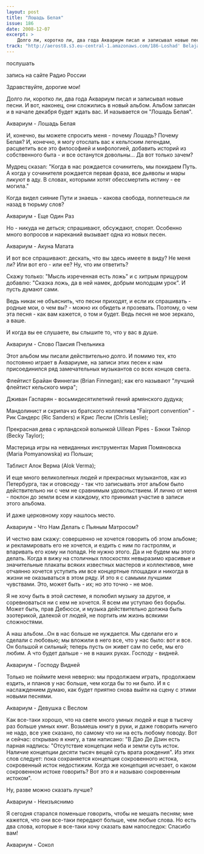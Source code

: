 ```yaml
---
layout: post
title: "Лошадь Белая"
issue: 186
date: 2008-12-07
excerpt: >
    Долго ли, коротко ли, два года Аквариум писал и записывал новые песни. И вот, наконец, они сложились в новый альбом. Альбом записан и в начале декабря будет ждать вас. И называется он "Лошадь Белая".
track: "http://aerost8.s3.eu-central-1.amazonaws.com/186-Loshad' Belaja.mp3"
---
```


послушать

запись на сайте Радио России

Здравствуйте, дорогие мои!

Долго ли, коротко ли, два года Аквариум писал и записывал новые песни. И вот, наконец, они сложились в новый альбом. Альбом записан и в начале декабря будет ждать вас. И называется он "Лошадь Белая".

Аквариум - Лошадь Белая

И, конечно, вы можете спросить меня - почему Лошадь? Почему Белая? И, конечно, я могу отослать вас к кельтским легендам, расцветить все это философией и мифологией, добавить историй из собственного быта - и все останутся довольны... Да вот только зачем?

Мудрец сказал: "Когда в нас рождается сочинитель, мы покидаем Путь. А когда у сочинителя рождается первая фраза, все дьяволы и мары ликуют в аду. В словах, которыми хотят обессмертить истину - ее могила."

Когда видел сияние Пути и знаешь - какова свобода, поплетешься ли назад в тюрьму слов?

Аквариум - Еще Один Раз

Но - никуда не деться; спрашивают, обсуждают, спорят. Особенно много вопросов и нареканий вызывает одна из новых песен.

Аквариум - Акуна Матата

И вот все спрашивают: дескать, что вы здесь имеете в виду? Не меня ли? Или вот его - или ее? Ну, что им ответить?

Скажу только: "Мысль изреченная есть ложь" и с хитрым прищуром добавлю: "Сказка ложь, да в ней намек, добрым молодцам урок". И пусть думают сами.

Ведь никак не объяснить, что песни приходят, и если их спрашивать - родные мои, о чем вы? - можно их обидеть и прозевать. Поэтому, о чем эта песня - как вам кажется, о том и будет. Ведь песня не мое зеркало, а ваше.

И когда вы ее слушаете, вы слышите то, что у вас в душе.

Аквариум - Слово Паисия Пчельника

Этот альбом мы писали действительно долго. И помимо тех, кто постоянно играет в Аквариуме, на записи этих песен к нам присоединился ряд замечательных музыкантов со всех концов света.

Флейтист Брайан Финнеган (Brian Finnegan); как его называют "лучший флейтист кельского мира";

Дживан Гаспарян - восьмидесятилетний гений армянского дудука;

Мандолинист и скрипач из братского коллектива "Fairport convention" - Рик Сандерс (Ric Sanders) и Крис Лесли (Chris Leslie);

Прекрасная дева с ирландской волынкой Uillean Pipes - Бэкки Тэйлор (Becky Taylor);

Мастерица игры на невиданных инструментах Мария Помяновска (Maria Pomyanowska) из Польши;

Таблист Алок Верма (Alok Verma);

И еще много великолепных людей и прекрасных музыкантов, как из Петербурга, так и отовсюду - так что записывать этот альбом было действительно ни с чем не сравнимым удовольствием. И лично от меня - поклон до земли всем и каждому, кто принимал участие в записи этого альбома.

И даже церковному хору нашлось место.

Аквариум - Что Нам Делать c Пьяным Матросом?

И честно вам скажу: совершенно не хочется говорить об этом альбоме; и рекламировать его не хочется, и ездить с ним по гастролям, и впаривать его кому ни попадя. Не нужно этого. Да и не будем мы этого делать. Когда я вижу на столичных плоскостях невыразимо красивые и значительные плакаты всяких известных мастеров и коллективов, мне отчаянно хочется уступить им все концертные площадки и никогда в жизни не оказываться в этом ряду. И это я с самыми лучшими чувствами. Это, может быть - их; но это точно - не мое.

Я не хочу быть в этой системе, я полюбил музыку за другое, и соревноваться ни с кем не хочется. Я всем им уступаю без борьбы. Может быть, прав Дебюсси, и музыка действительно должна быть эзотерикой, далекой от людей, не портить им жизнь всякими сложностями.

А наш альбом...Он в нас больше не нуждается. Мы сделали его и сделали с любовью; мы вложили в него все, что у нас было: вот и все. Он большой и сильный; теперь пусть он живет сам по себе, мы его любим. А что будет дальше - не в наших руках. Господу - видней.

Аквариум - Господу Видней

Только не поймите меня неверно: мы продолжаем играть, продолжаем ездить, и планов у нас больше, чем когда бы то ни было. И я с наслаждением думаю, как будет приятно снова выйти на сцену с этими новыми песнями.

Аквариум - Девушка c Веслом

Как все-таки хорошо, что на свете много умных людей и еще в тысячу раз больше умных книг. Возьмешь книгу в руки, и даже говорить ничего не надо, все уже сказано, по самому что ни на есть любому поводу. Вот и сейчас: открываю я книгу, а там написано: "В Дао Де Дзин есть парная надпись: "Отсутствие концепции неба и земли суть исток. Наличие концепции десяти тысяч вещей суть врата рождения". Из этих слов следует: пока сохраняется концепция сокровенного истока, сокровенный исток недостижим. Когда же концепция исчезает, о каком сокровенном истоке говорить? Вот это я и называю сокровенным истоком".

Ну, разве можно сказать лучше?

Аквариум - Неизъяснимо

Я сегодня старался поменьше говорить, чтобы не мешать песням; мне кажется, что они все-таки передают больше, чем любые слова. Но есть два слова, которые я все-таки хочу сказать вам напоследок: Спасибо вам!

Аквариум - Сокол
